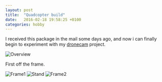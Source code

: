 ```yaml
---
layout: post
title:  "Quadcopter build"
date:   2016-02-18 19:58:25 +0100
categories: hobby
---
```


I received this package in the mail some days ago, and now i can finally begin to experiment with my [dronecam](cnheider.net/dronecam) project.

![Overview](/images/2016/03/overview.jpg)

First off the frame.

![Frame1](/images/2016/03/frame1.jpg)
![Stand](/images/2016/03/stand.jpg)
![Frame2](/images/2016/03/frame2.jpg)
